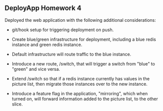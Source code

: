 ## DeployApp Homework 4 

Deployed the web application with the following additional considerations:

* git/hook setup for triggering deployment on push.


* Create blue/green infrastructure for deployment, including a blue redis instance and green redis instance.


* Default infrastructure will route traffic to the blue instance.


* Introduce a new route, /switch, that will trigger a switch from "blue" to "green" and vice versa.

* Extend /switch so that if a redis instance currently has values in the picture list, then migrate those instances over to the new instance.


* Introduce a feature flag in the application, "mirroring", which when turned on, will forward information added to the picture list, to the other slice.


